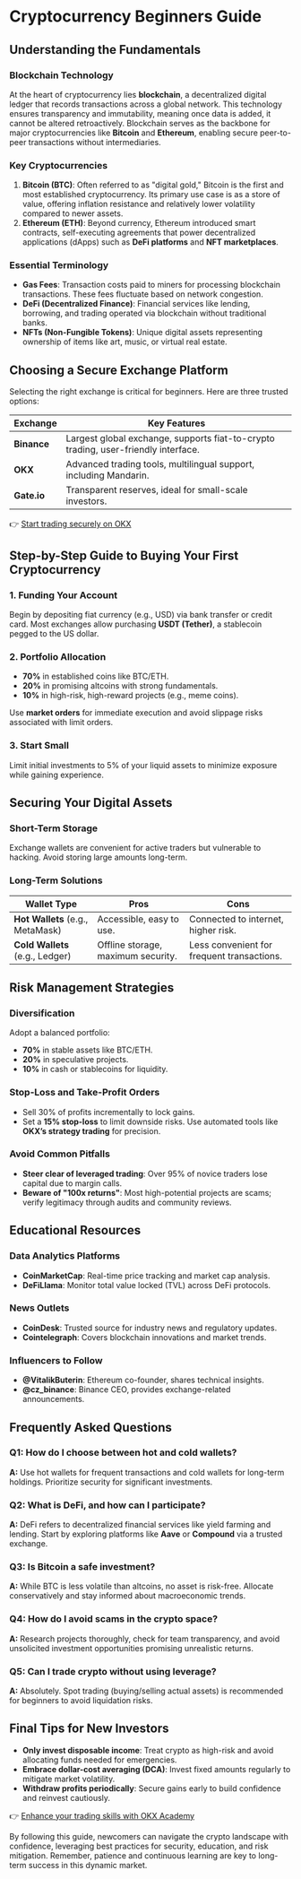 # Cryptocurrency Beginners Guide  

## Understanding the Fundamentals  

### Blockchain Technology  
At the heart of cryptocurrency lies **blockchain**, a decentralized digital ledger that records transactions across a global network. This technology ensures transparency and immutability, meaning once data is added, it cannot be altered retroactively. Blockchain serves as the backbone for major cryptocurrencies like **Bitcoin** and **Ethereum**, enabling secure peer-to-peer transactions without intermediaries.  

### Key Cryptocurrencies  
1. **Bitcoin (BTC)**: Often referred to as "digital gold," Bitcoin is the first and most established cryptocurrency. Its primary use case is as a store of value, offering inflation resistance and relatively lower volatility compared to newer assets.  
2. **Ethereum (ETH)**: Beyond currency, Ethereum introduced smart contracts, self-executing agreements that power decentralized applications (dApps) such as **DeFi platforms** and **NFT marketplaces**.  

### Essential Terminology  
- **Gas Fees**: Transaction costs paid to miners for processing blockchain transactions. These fees fluctuate based on network congestion.  
- **DeFi (Decentralized Finance)**: Financial services like lending, borrowing, and trading operated via blockchain without traditional banks.  
- **NFTs (Non-Fungible Tokens)**: Unique digital assets representing ownership of items like art, music, or virtual real estate.  

## Choosing a Secure Exchange Platform  

Selecting the right exchange is critical for beginners. Here are three trusted options:  

| Exchange   | Key Features                          |  
|------------|---------------------------------------|  
| **Binance** | Largest global exchange, supports fiat-to-crypto trading, user-friendly interface. |  
| **OKX**     | Advanced trading tools, multilingual support, including Mandarin. |  
| **Gate.io** | Transparent reserves, ideal for small-scale investors. |  

👉 [Start trading securely on OKX](https://bit.ly/okx-bonus)  

## Step-by-Step Guide to Buying Your First Cryptocurrency  

### 1. Funding Your Account  
Begin by depositing fiat currency (e.g., USD) via bank transfer or credit card. Most exchanges allow purchasing **USDT (Tether)**, a stablecoin pegged to the US dollar.  

### 2. Portfolio Allocation  
- **70%** in established coins like BTC/ETH.  
- **20%** in promising altcoins with strong fundamentals.  
- **10%** in high-risk, high-reward projects (e.g., meme coins).  

Use **market orders** for immediate execution and avoid slippage risks associated with limit orders.  

### 3. Start Small  
Limit initial investments to 5% of your liquid assets to minimize exposure while gaining experience.  

## Securing Your Digital Assets  

### Short-Term Storage  
Exchange wallets are convenient for active traders but vulnerable to hacking. Avoid storing large amounts long-term.  

### Long-Term Solutions  
| Wallet Type | Pros                          | Cons                          |  
|-------------|-------------------------------|-------------------------------|  
| **Hot Wallets** (e.g., MetaMask) | Accessible, easy to use.      | Connected to internet, higher risk. |  
| **Cold Wallets** (e.g., Ledger) | Offline storage, maximum security. | Less convenient for frequent transactions. |  

## Risk Management Strategies  

### Diversification  
Adopt a balanced portfolio:  
- **70%** in stable assets like BTC/ETH.  
- **20%** in speculative projects.  
- **10%** in cash or stablecoins for liquidity.  

### Stop-Loss and Take-Profit Orders  
- Sell 30% of profits incrementally to lock gains.  
- Set a **15% stop-loss** to limit downside risks. Use automated tools like **OKX’s strategy trading** for precision.  

### Avoid Common Pitfalls  
- **Steer clear of leveraged trading**: Over 95% of novice traders lose capital due to margin calls.  
- **Beware of "100x returns"**: Most high-potential projects are scams; verify legitimacy through audits and community reviews.  

## Educational Resources  

### Data Analytics Platforms  
- **CoinMarketCap**: Real-time price tracking and market cap analysis.  
- **DeFiLlama**: Monitor total value locked (TVL) across DeFi protocols.  

### News Outlets  
- **CoinDesk**: Trusted source for industry news and regulatory updates.  
- **Cointelegraph**: Covers blockchain innovations and market trends.  

### Influencers to Follow  
- **@VitalikButerin**: Ethereum co-founder, shares technical insights.  
- **@cz_binance**: Binance CEO, provides exchange-related announcements.  

## Frequently Asked Questions  

### Q1: How do I choose between hot and cold wallets?  
**A:** Use hot wallets for frequent transactions and cold wallets for long-term holdings. Prioritize security for significant investments.  

### Q2: What is DeFi, and how can I participate?  
**A:** DeFi refers to decentralized financial services like yield farming and lending. Start by exploring platforms like **Aave** or **Compound** via a trusted exchange.  

### Q3: Is Bitcoin a safe investment?  
**A:** While BTC is less volatile than altcoins, no asset is risk-free. Allocate conservatively and stay informed about macroeconomic trends.  

### Q4: How do I avoid scams in the crypto space?  
**A:** Research projects thoroughly, check for team transparency, and avoid unsolicited investment opportunities promising unrealistic returns.  

### Q5: Can I trade crypto without using leverage?  
**A:** Absolutely. Spot trading (buying/selling actual assets) is recommended for beginners to avoid liquidation risks.  

## Final Tips for New Investors  

- **Only invest disposable income**: Treat crypto as high-risk and avoid allocating funds needed for emergencies.  
- **Embrace dollar-cost averaging (DCA)**: Invest fixed amounts regularly to mitigate market volatility.  
- **Withdraw profits periodically**: Secure gains early to build confidence and reinvest cautiously.  

👉 [Enhance your trading skills with OKX Academy](https://bit.ly/okx-bonus)  

By following this guide, newcomers can navigate the crypto landscape with confidence, leveraging best practices for security, education, and risk mitigation. Remember, patience and continuous learning are key to long-term success in this dynamic market.